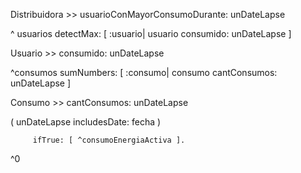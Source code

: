 Distribuidora >> usuarioConMayorConsumoDurante: unDateLapse

^ usuarios detectMax: [ :usuario| usuario consumido: unDateLapse ]



Usuario >> consumido: unDateLapse

^consumos sumNumbers: [ :consumo| consumo cantConsumos: unDateLapse ]



Consumo >> cantConsumos: unDateLapse

( unDateLapse includesDate: fecha )

         ifTrue: [ ^consumoEnergiaActiva ].

^0